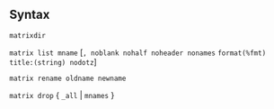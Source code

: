 ## Syntax

`matrixdir`

`matrix list mname` \[`, noblank nohalf noheader nonames`
`format(%fmt) title:(string) nodotz`\]

`matrix rename oldname newname`

`matrix drop` { `_all` \| `mnames`
}
